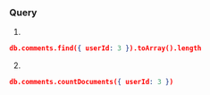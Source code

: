 ### Query

1.

```json
db.comments.find({ userId: 3 }).toArray().length

```

2.

```json
db.comments.countDocuments({ userId: 3 })

```
